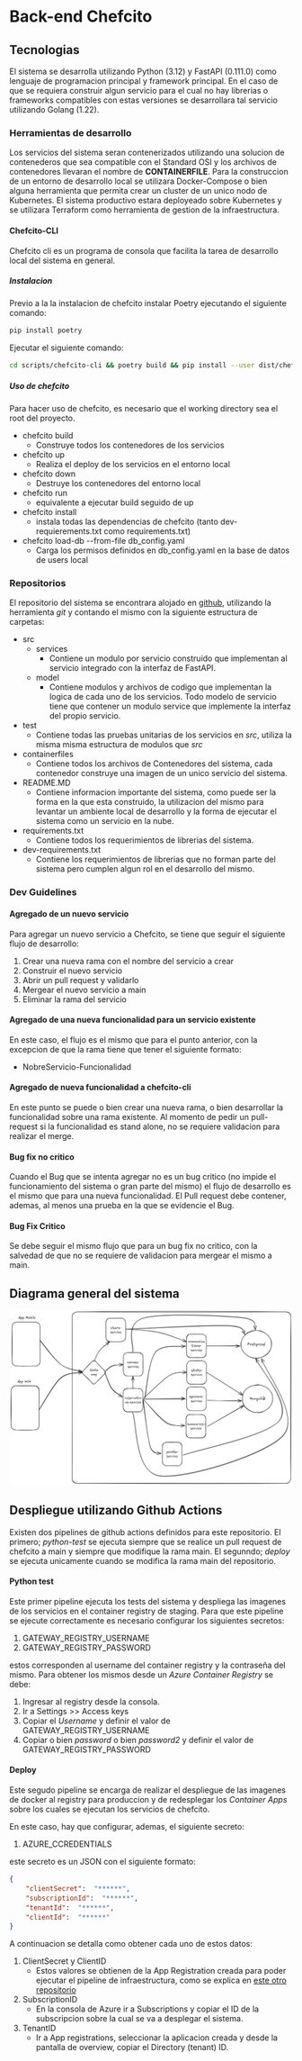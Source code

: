 # Back-end Chefcito 

## Tecnologias

El sistema se desarrolla utilizando Python (3.12) y FastAPI (0.111.0) como lenguaje 
de programacion principal y framework principal. En el caso de que se requiera construir
algun servicio para el cual no hay librerias o frameworks compatibles con estas versiones
se desarrollara tal servicio utilizando Golang (1.22).

### Herramientas de desarrollo

Los servicios del sistema seran contenerizados utilizando una solucion de contenederos que
sea compatible con el Standard OSI y los archivos de contenedores llevaran el nombre de
**CONTAINERFILE**.
Para la construccion de un entorno de desarrollo local se utilizara Docker-Compose o bien
alguna herramienta que permita crear un cluster de un unico nodo de Kubernetes. El sistema
productivo estara deployeado sobre Kubernetes y se utilizara Terraform como herramienta
de gestion de la infraestructura.

#### Chefcito-CLI

Chefcito cli es un programa de consola que facilita la tarea de desarrollo local del sistema en general. 

##### Instalacion
Previo a la la instalacion de chefcito instalar Poetry ejecutando el siguiente comando:

```bash
pip install poetry
```

Ejecutar el siguiente comando:

```bash
cd scripts/chefcito-cli && poetry build && pip install --user dist/chefcito_cli-0.1.0-py3-none-any.whl
```

##### Uso de chefcito

Para hacer uso de chefcito, es necesario que el working directory sea el root del proyecto.

- chefcito build
    - Construye todos los contenedores de los servicios
- chefcito up
    - Realiza el deploy de los servicios en el entorno local
- chefcito down
    - Destruye los contenedores del entorno local
- chefcito run
    - equivalente a ejecutar build seguido de up
- chefcito install
    - instala todas las dependencias de chefcito (tanto dev-requierements.txt como requirements.txt)
 - chefcito load-db --from-file db_config.yaml
    - Carga los permisos definidos en db_config.yaml en la base de datos de users local

### Repositorios

El repositorio del sistema se encontrara alojado en [github](github.com), utilizando la herramienta
*git* y contando el mismo con la siguiente estructura de carpetas:

- src
    - services
        - Contiene un modulo por servicio construido que implementan al servicio integrado con la interfaz de FastAPI.
    - model
        - Contiene modulos y archivos de codigo que implementan la logica de cada uno de los servicios. Todo modelo de servicio tiene que contener
          un modulo service que implemente la interfaz del propio servicio.
- test
    - Contiene todas las pruebas unitarias de los servicios en *src*, utiliza la misma misma estructura de modulos que *src*
- containerfiles
    - Contiene todos los archivos de Contenedores del sistema, cada contenedor construye una imagen de un unico servicio del 
    sistema.
- README.MD
    - Contiene informacion importante del sistema, como puede ser la forma en la que esta construido, la utilizacion del mismo para levantar
    un ambiente local de desarrollo y la forma de ejecutar el sistema como un servicio en la nube.
- requirements.txt
    - Contiene todos los requerimientos de librerias del sistema.
- dev-requirements.txt
    - Contiene los requerimientos de librerias que no forman parte del sistema pero cumplen algun rol en el desarrollo del mismo.

### Dev Guidelines

#### Agregado de un nuevo servicio

Para agregar un nuevo servicio a Chefcito, se tiene que seguir el siguiente flujo de desarrollo:

1. Crear una nueva rama con el nombre del servicio a crear
2. Construir el nuevo servicio
3. Abrir un pull request y validarlo
4. Mergear el nuevo servicio a main
5. Eliminar la rama del servicio

#### Agregado de una nueva funcionalidad para un servicio existente

En este caso, el flujo es el mismo que para el punto anterior, con la excepcion de que la rama tiene que tener el siguiente formato:

- NobreServicio-Funcionalidad

#### Agregado de nueva funcionalidad a chefcito-cli

En este punto se puede o bien crear una nueva rama, o bien desarrollar la funcionalidad sobre una rama existente. Al momento de pedir un pull-request si la funcionalidad es stand alone, no se requiere validacion para realizar el merge.

#### Bug fix no critico

Cuando el Bug que se intenta agregar no es un bug critico (no impide el funcionamiento del sistema o gran parte del mismo) el flujo de desarrollo es el mismo que para una nueva funcionalidad. El Pull request debe contener, ademas, al menos una prueba en la que se evidencie el Bug.

#### Bug Fix Critico

Se debe seguir el mismo flujo que para un bug fix no critico, con la salvedad de que no se requiere de validacion para mergear el mismo a main.


## Diagrama general del sistema

![arquitectura](img/ChefcitoServices.png)

## Despliegue utilizando Github Actions

Existen dos pipelines de github actions definidos para este repositorio.
El primero; *python-test* se ejecuta siempre que se realice un pull
request de chefcito a main y siempre que modifique la rama main.
El segunndo; *deploy* se ejecuta unicamente cuando se modifica la rama main del repositorio.

#### Python test

Este primer pipeline ejecuta los tests del sistema y despliega las imagenes de los servicios
en el container registry de staging.
Para que este pipeline se ejecute correctamente es necesario configurar los siguientes secretos:

1. GATEWAY_REGISTRY_USERNAME
2. GATEWAY_REGISTRY_PASSWORD

estos corresponden al username del container registry y la contraseña del mismo.
Para obtener los mismos desde un *Azure Container Registry* se debe:

1. Ingresar al registry desde la consola.
2. Ir a Settings >> Access keys
3. Copiar el *Username* y definir el valor de GATEWAY_REGISTRY_USERNAME
4. Copiar o bien *password* o bien *password2* y definir el valor de GATEWAY_REGISTRY_PASSWORD

#### Deploy

Este segudo pipeline se encarga de realizar el despliegue de las imagenes de docker al registry
para produccion y de redesplegar los *Container Apps* sobre los cuales se ejecutan los servicios 
de chefcito.

En este caso, hay que configurar, ademas, el siguiente secreto:

1. AZURE_CCREDENTIALS

este secreto es un JSON con el siguiente formato:

```json
{
    "clientSecret":  "******",
    "subscriptionId":  "******",
    "tenantId":  "******",
    "clientId":  "******"
}
```

A continuacion se detalla como obtener cada uno de estos datos:

1. ClientSecret y ClientID 
    - Estos valores se obtienen de la App Registration creada
    para poder ejecutar el pipeline de infraestructura, como 
    se explica en [este otro repositorio](https://github.com/Chefcito-Comidas/infra)
2. SubscriptionID 
    - En la consola de Azure ir a Subscriptions y copiar el 
    ID de la subscripcion sobre la cual se va a desplegar el
    sistema.
3. TenantID
    - Ir a App registrations, seleccionar la aplicacion creada
    y desde la pantalla de overview, copiar el Directory (tenant) ID.


